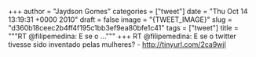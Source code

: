 
+++
author = "Jaydson Gomes"
categories = ["tweet"]
date = "Thu Oct 14 13:19:31 +0000 2010"
draft = false
image = "{TWEET_IMAGE}"
slug = "d360b18ceec2b4ff4f195c1bb3ef9ea80bfe1c41"
tags = ["tweet"]
title = """RT @filipemedina: E se o ..."""
+++
RT @filipemedina: E se o twitter tivesse sido inventado pelas mulheres? - http://tinyurl.com/2ca9wjl
